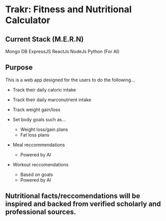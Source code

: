 # Trakr: Fitness and Nutritional Calculator
## Current Stack (M.E.R.N)
Mongo DB
ExpressJS
ReactJs
NodeJs
Python (For AI)

## Purpose
This is a web app designed for the users to do the following...
* Track their daily caloric intake
* Track their daily marconutrient intake
* Track weight gain/loss
* Set body goals such as...
  * Weight loss/gain plans
  * Fat loss plans
* Meal reccommendations
   * Powered by AI

* Workout reccomendations
  * Based on goals
  * Powered by AI

## Nutritional facts/reccomendations will be inspired and backed from verified scholarly and professional sources.

